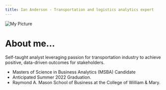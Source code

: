 ```yaml
---
title: Ian Anderson - Transportation and logistics analytics expert
---
```


![My Picture](/assets/images/5106.jpg)

# About me...

Self-taught analyst leveraging passion for transportation industry to achieve positive, data-driven outcomes for stakeholders.

- Masters of Science in Business Analytics (MSBA) Candidate 
- Anticipated Summer 2022 Graduation. 
- Raymond A. Mason School of Business at the College of William & Mary.
